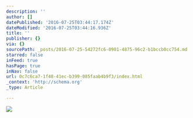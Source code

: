 ```yaml
---
description: ''
author: []
datePublished: '2016-07-25T03:44:17.174Z'
dateModified: '2016-07-25T03:44:16.936Z'
title: ''
publisher: {}
via: {}
sourcePath: _posts/2016-07-25-54272fc6-0901-4875-96c2-b1bccb0cc754.md
starred: false
inFeed: true
hasPage: true
inNav: false
url: 0c7c6ca7-1f48-41ec-b399-085faab4b9f3/index.html
_context: 'http://schema.org'
_type: Article

---
```

![](https://the-grid-user-content.s3-us-west-2.amazonaws.com/8937c4cb-3073-4252-b8da-38f759364ae6.jpg)